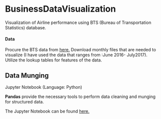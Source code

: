 # BusinessDataVisualization
Visualization of Airline performance using BTS (Bureau of Transportation Statistics) database.

#### Data 
Procure the BTS data from [here.](https://www.transtats.bts.gov/DL_SelectFields.asp?Table_ID=236&DB_Short_Name=On-Time)
Download monthly files that are needed to visualize (I have used the data that ranges from :June 2016- July2017). Utilize the lookup tables for features of the data. 

## Data Munging
Jupyter Notebook (Language: Python)

**Pandas** provide the necessary tools to perform data cleaning and munging for structured data. 

The Jupyter Notebook can be found [here.](https://github.com/pavannaik3009/BusinessDataVisualization/blob/master/DataMunging.ipynb)
